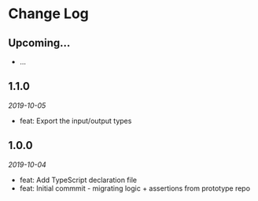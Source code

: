 # Change Log

## Upcoming...

- ... <!-- Add new lines here. Version number will be decided later -->

## 1.1.0

_2019-10-05_

- feat: Export the input/output types

## 1.0.0

_2019-10-04_

- feat: Add TypeScript declaration file
- feat: Initial commmit - migrating logic + assertions from prototype repo
